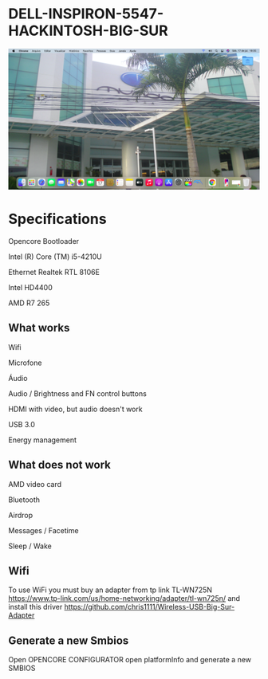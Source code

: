 # DELL-INSPIRON-5547-HACKINTOSH-BIG-SUR
![Foto](https://github.com/RhuanPietro/DELL-INSPIRON-5547-HACKINTOSH-BIG-SUR/blob/main/Sem%20Ti%CC%81tulo.png)
# Specifications
Opencore Bootloader

Intel (R) Core (TM) i5-4210U 

Ethernet Realtek RTL 8106E

Intel HD4400

AMD R7 265

## What works
Wifi

Microfone

Áudio

Audio / Brightness and FN control buttons

HDMI with video, but audio doesn't work

USB 3.0

Energy management

## What does not work
AMD video card

Bluetooth

Airdrop

Messages / Facetime

Sleep / Wake 

## Wifi

To use WiFi you must buy an adapter from tp link TL-WN725N https://www.tp-link.com/us/home-networking/adapter/tl-wn725n/ 
and install this driver https://github.com/chris1111/Wireless-USB-Big-Sur-Adapter

## Generate a new Smbios

Open OPENCORE CONFIGURATOR open platformInfo and generate a new SMBIOS
